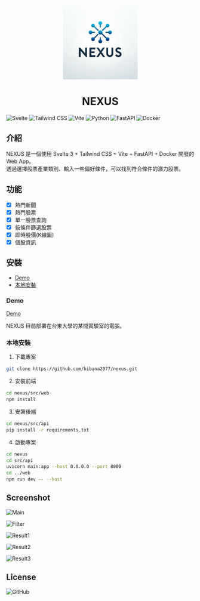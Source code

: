 <!--
 * @Author: hibana2077 hibana2077@gmail.com
 * @Date: 2024-02-02 17:40:31
 * @LastEditors: hibana2077 hibana2077@gmail.com
 * @LastEditTime: 2024-02-20 17:19:43
 * @FilePath: /nexus/README.md
 * @Description: 这是默认设置,请设置`customMade`, 打开koroFileHeader查看配置 进行设置: https://github.com/OBKoro1/koro1FileHeader/wiki/%E9%85%8D%E7%BD%AE
-->
<p align="center">
  <img src="./NEXUS.png" alt="NEXUS" width="200" />
</p>

<h1 align="center">NEXUS</h1>

![Svelte](https://img.shields.io/badge/Svelte-FF3E00?style=for-the-badge&logo=svelte&logoColor=white)
![Tailwind CSS](https://img.shields.io/badge/Tailwind_CSS-38B2AC?style=for-the-badge&logo=tailwind-css&logoColor=white)
![Vite](https://img.shields.io/badge/Vite-646CFF?style=for-the-badge&logo=vite&logoColor=white)
![Python](https://img.shields.io/badge/Python-3776AB?style=for-the-badge&logo=python&logoColor=white)
![FastAPI](https://img.shields.io/badge/FastAPI-009688?style=for-the-badge&logo=fastapi&logoColor=white)
![Docker](https://img.shields.io/badge/Docker-2496ED?style=for-the-badge&logo=docker&logoColor=white)

## 介紹

NEXUS 是一個使用 Svelte 3 + Tailwind CSS + Vite + FastAPI + Docker 開發的 Web App。</br>
透過選擇股票產業類別、輸入一些偏好條件，可以找到符合條件的潛力股票。</br>

## 功能

- [x] 熱門新聞
- [x] 熱門股票
- [x] 單一股票查詢
- [x] 按條件篩選股票
- [x] 即時股價(K線圖)
- [x] 個股資訊

## 安裝

- [Demo](###Demo)
- [本地安裝](###本地安裝)

### Demo

[Demo](http://nexus.hibana2077.com/)

NEXUS 目前部署在台東大學的某間實驗室的電腦。

### 本地安裝

1. 下載專案

```bash
git clone https://github.com/hibana2077/nexus.git
```

2. 安裝前端

```bash
cd nexus/src/web
npm install
```

3. 安裝後端

```bash
cd nexus/src/api
pip install -r requirements.txt
```

4. 啟動專案

```bash
cd nexus
cd src/api
uvicorn main:app --host 0.0.0.0 --port 8000
cd ../web
npm run dev -- --host
```

## Screenshot

<p align="center">

![Main](https://media.discordapp.net/attachments/956596033163505684/1204081787077263360/image.png?ex=65d36f8c&is=65c0fa8c&hm=eaca1474cf3f1e5491ba8a38851990df6cd2967125eb67296a837b9c7325f38b&=&format=webp&quality=lossless&width=603&height=468)

![Filter](https://media.discordapp.net/attachments/956596033163505684/1204082066745069679/image.png?ex=65d36fcf&is=65c0facf&hm=715e434feec2a401ea6a9c8ae78c5ae0960f6f01a0227ea8c2c71cf8f2640e88&=&format=webp&quality=lossless&width=342&height=468)

![Result1](https://media.discordapp.net/attachments/956596033163505684/1204082233191960596/image.png?ex=65d36ff7&is=65c0faf7&hm=4a7421402e103d8d2ced19996cdef6a09837be43e548df2e9bfde43bfcfbbb0d&=&format=webp&quality=lossless)

![Result2](https://media.discordapp.net/attachments/956596033163505684/1204082389673058324/image.png?ex=65d3701c&is=65c0fb1c&hm=373749169f01fb6b9710ddca3886ba61d0364770a221c5368e5d38f9d23aba05&=&format=webp&quality=lossless)

![Result3](https://media.discordapp.net/attachments/956596033163505684/1204082526654562385/image.png?ex=65d3703d&is=65c0fb3d&hm=0e244c4015e69ffe401c50c2f7db80250639486479e5f262ccea8a51367ce1e8&=&format=webp&quality=lossless&width=840&height=468)

</p>

## License

![GitHub](https://img.shields.io/github/license/hibana2077/nexus?style=for-the-badge)
